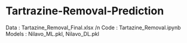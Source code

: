 # Tartrazine-Removal-Prediction

Data : Tartazine_Removal_Final.xlsx /n
Code : Tartazine_Removal.ipynb
Models : Nilavo_ML.pkl, Nilavo_DL.pkl
